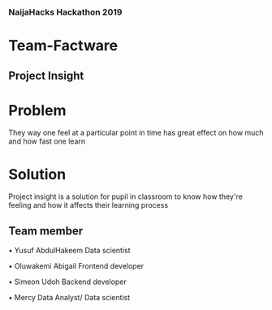 ### NaijaHacks Hackathon 2019


# Team-Factware

## Project Insight

# Problem
They way one feel at a particular point in time has great effect on how much and how fast one learn

# Solution
Project insight is a solution for pupil in classroom to know how they're feeling and how it affects their learning process

## Team member
• Yusuf AbdulHakeem
   Data scientist

• Oluwakemi Abigail
   Frontend developer

• Simeon Udoh
   Backend developer

• Mercy
   Data Analyst/ Data scientist
